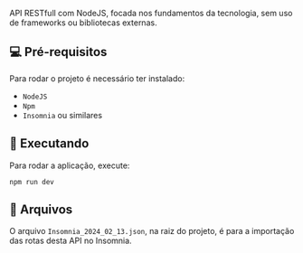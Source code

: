 API RESTfull com NodeJS, focada nos fundamentos da tecnologia, sem uso de frameworks ou bibliotecas externas.

## 💻 Pré-requisitos

Para rodar o projeto é necessário ter instalado:

- `NodeJS`
- `Npm`
- `Insomnia` ou similares

## 🚀 Executando

Para rodar a aplicação, execute:

```
npm run dev
```

## 💾 Arquivos

O arquivo `Insomnia_2024_02_13.json`, na raiz do projeto, é para a importação das rotas desta API no Insomnia.
